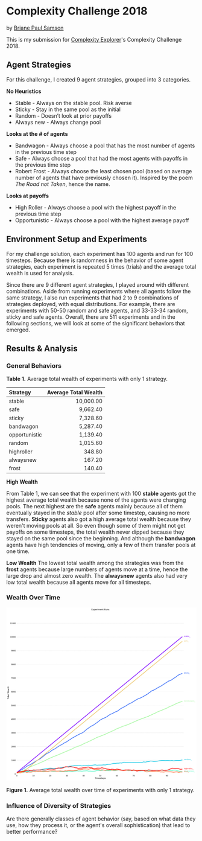 # Complexity Challenge 2018
by [Briane Paul Samson](https://brianesamson.com)

This is my submission for [Complexity Explorer](https://www.complexityexplorer.org/)'s Complexity Challenge 2018.

## Agent Strategies
For this challenge, I created 9 agent strategies, grouped into 3 categories. 

**No Heuristics**
- Stable - Always on the stable pool. Risk averse
- Sticky - Stay in the same pool as the initial
- Random - Doesn’t look at prior payoffs
- Always new - Always change pool

**Looks at the # of agents**
- Bandwagon - Always choose a pool that has the most number of agents in the previous time step
- Safe - Always choose a pool that had the most agents with payoffs in the previous time step
- Robert Frost - Always choose the least chosen pool (based on average number of agents that have previously chosen it). Inspired by the poem _The Road not Taken_, hence the name.

**Looks at payoffs**
- High Roller - Always choose a pool with the highest payoff in the previous time step
- Opportunistic - Always choose a pool with the highest average payoff

## Environment Setup and Experiments
For my challenge solution, each experiment has 100 agents and run for 100 timesteps. Because there is randomness in the behavior of some agent strategies, each experiment is repeated 5 times (trials) and the average total wealth is used for analysis.

Since there are 9 different agent strategies, I played around with different combinations. Aside from running experiments where all agents follow the same strategy, I also run experiments that had 2 to 9 combinations of strategies deployed, with equal distributions. For example, there are experiments with 50-50 random and safe agents, and 33-33-34 random, sticky and safe agents. Overall, there are 511 experiments and in the following sections, we will look at some of the significant behaviors that emerged.

## Results & Analysis

### General Behaviors

**Table 1.** Average total wealth of experiments with only 1 strategy.

| Strategy      | Average Total Wealth |
| :------------ | -------------------: |
| stable        |            10,000.00 |
| safe          |             9,662.40 |
| sticky        |             7,328.60 | 
| bandwagon     |             5,287.40 | 
| opportunistic |             1,139.40 |
| random        |             1,015.60 |
| highroller    |               348.80 |
| alwaysnew     |               167.20 |
| frost         |               140.40 |

**High Wealth**

From Table 1, we can see that the experiment with 100 **stable** agents got the highest average total wealth because none of the agents were changing pools. The next highest are the **safe** agents mainly because all of them eventually stayed in the _stable_ pool after some timestep, causing no more transfers. **Sticky** agents also got a high average total wealth because they weren't moving pools at all. So even though some of them might not get payoffs on some timesteps, the total wealth never dipped because they stayed on the same pool since the beginning. And although the **bandwagon** agents have high tendencies of moving, only a few of them transfer pools at one time.

**Low Wealth**
The lowest total wealth among the strategies was from the **frost** agents because large numbers of agents move at a time, hence the large drop and almost zero wealth. The **alwaysnew** agents also had very low total wealth because all agents move for all timesteps. 

### Wealth Over Time

![alt text][1combi]

**Figure 1.** Average total wealth over time of experiments with only 1 strategy.

### Influence of Diversity of Strategies

Are there generally classes of agent behavior (say, based on what data they use, how they process it, or the agent's overall sophistication) that lead to better performance?

<!-- Images -->
[1combi]: /outputs/total_wealth_1-combi.png "Total wealth over time for experiments with agents that use 1 strategy."
[2combi]: /outputs/total_wealth_2-combi.png "Total wealth over time for experiments with 2 different agent strategies."
[3combi]: /outputs/total_wealth_3-combi.png "Total wealth over time for experiments with 3 different agent strategies."
[4combi]: /outputs/total_wealth_4-combi.png "Total wealth over time for experiments with 4 different agent strategies."
[5combi]: /outputs/total_wealth_5-combi.png "Total wealth over time for experiments with 5 different agent strategies."
[6combi]: /outputs/total_wealth_6-combi.png "Total wealth over time for experiments with 6 different agent strategies."
[7combi]: /outputs/total_wealth_7-combi.png "Total wealth over time for experiments with 7 different agent strategies."
[8combi]: /outputs/total_wealth_8-combi.png "Total wealth over time for experiments with 8 different agent strategies."
[9combi]: /outputs/total_wealth_9-combi.png "Total wealth over time for experiments with 9 different agent strategies."